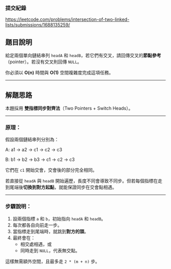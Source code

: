 ### 提交紀錄  
https://leetcode.com/problems/intersection-of-two-linked-lists/submissions/1688135259/

## 題目說明  

給定兩個單向鏈結串列 `headA` 和 `headB`，若它們有交叉，請回傳交叉的**節點參考**（pointer）。若沒有交叉則回傳 `NULL`。

你必須以 **O(n)** 時間與 **O(1)** 空間複雜度完成這項任務。

---

## 解題思路  

本題採用 **雙指標同步對齊法**（Two Pointers + Switch Heads）。

---

### 原理：

假設兩個鏈結串列分別為：

A: a1 → a2 → c1 → c2 → c3

B: b1 → b2 → b3 → c1 → c2 → c3

它們在 `c1` 開始交會，交會後的部分完全相同。

若直接從 `headA` 與 `headB` 開始遍歷，長度不同會導致不同步。但若每個指標在走到尾端後**切換到對方起點**，就能保證同步在交會點相遇。

---

### 步驟說明：

1. 設兩個指標 `a` 和 `b`，初始指向 `headA` 和 `headB`。
2. 每次都各自向前走一步。
3. 當指標走到尾端時，就跳到**對方的頭**。
4. 最終會在：
   - 相交處相遇，或
   - 同時走到 `NULL`，代表無交點。

這樣無需額外空間，且最多走 `2 * (m + n)` 步。
